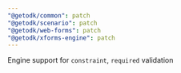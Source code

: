 ```yaml
---
"@getodk/common": patch
"@getodk/scenario": patch
"@getodk/web-forms": patch
"@getodk/xforms-engine": patch
---
```


Engine support for `constraint`, `required` validation
